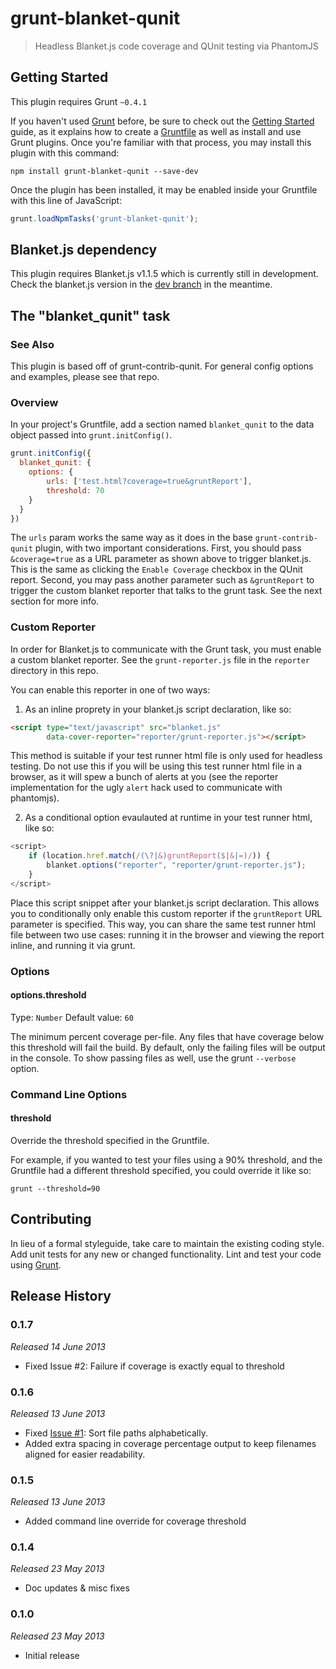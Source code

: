 # grunt-blanket-qunit

> Headless Blanket.js code coverage and QUnit testing via PhantomJS

## Getting Started
This plugin requires Grunt `~0.4.1`

If you haven't used [Grunt](http://gruntjs.com/) before, be sure to check out the [Getting Started](http://gruntjs.com/getting-started) guide, as it explains how to create a [Gruntfile](http://gruntjs.com/sample-gruntfile) as well as install and use Grunt plugins. Once you're familiar with that process, you may install this plugin with this command:

```shell
npm install grunt-blanket-qunit --save-dev
```

Once the plugin has been installed, it may be enabled inside your Gruntfile with this line of JavaScript:

```js
grunt.loadNpmTasks('grunt-blanket-qunit');
```

## Blanket.js dependency

This plugin requires Blanket.js v1.1.5 which is currently still in development.  Check the blanket.js version in the [dev branch](https://github.com/alex-seville/blanket/blob/development/dist/qunit/blanket.js) in the meantime.  

## The "blanket_qunit" task

### See Also

This plugin is based off of grunt-contrib-qunit.  For general config options and examples, please see that repo.

### Overview
In your project's Gruntfile, add a section named `blanket_qunit` to the data object passed into `grunt.initConfig()`.

```js
grunt.initConfig({
  blanket_qunit: {
    options: {
		urls: ['test.html?coverage=true&gruntReport'],
        threshold: 70
    }
  }
})
```

The `urls` param works the same way as it does in the base `grunt-contrib-qunit` plugin, with two important considerations.  First, you should pass `&coverage=true` as a URL parameter as shown above to trigger blanket.js.  This is the same as clicking the `Enable Coverage` checkbox in the QUnit report.  Second, you may pass another parameter such as `&gruntReport` to trigger the custom blanket reporter that talks to the grunt task.  See the next section for more info.

### Custom Reporter

In order for Blanket.js to communicate with the Grunt task, you must enable a custom blanket reporter.  See the `grunt-reporter.js` file in the `reporter` directory in this repo.

You can enable this reporter in one of two ways:

1. As an inline proprety in your blanket.js script declaration, like so:

```html
<script type="text/javascript" src="blanket.js"
        data-cover-reporter="reporter/grunt-reporter.js"></script>
```

This method is suitable if your test runner html file is only used for headless testing.  Do not use this if you will be using this test runner html file in a browser, as it will spew a bunch of alerts at you (see the reporter implementation for the ugly `alert` hack used to communicate with phantomjs).

2. As a conditional option evaulauted at runtime in your test runner html, like so:

```js
<script>
    if (location.href.match(/(\?|&)gruntReport($|&|=)/)) {
        blanket.options("reporter", "reporter/grunt-reporter.js");
    }
</script>
``` 

Place this script snippet after your blanket.js script declaration.  This allows you to conditionally only enable this custom reporter if the `gruntReport` URL parameter is specified.  This way, you can share the same test runner html file between two use cases: running it in the browser and viewing the report inline, and running it via grunt. 


### Options

#### options.threshold
Type: `Number`
Default value: `60`

The minimum percent coverage per-file.  Any files that have coverage below this threshold will fail the build.  By default, only the failing files will be output in the console.  To show passing files as well, use the grunt `--verbose` option.

### Command Line Options

#### threshold

Override the threshold specified in the Gruntfile.  

For example, if you wanted to test your files using a 90% threshold, and the Gruntfile had a different threshold specified, you could override it like so:

`grunt --threshold=90`

## Contributing
In lieu of a formal styleguide, take care to maintain the existing coding style. Add unit tests for any new or changed functionality. Lint and test your code using [Grunt](http://gruntjs.com/).

## Release History

### 0.1.7
*Released 14 June 2013*

* Fixed Issue #2: Failure if coverage is exactly equal to threshold

### 0.1.6
*Released 13 June 2013*

* Fixed [Issue #1](https://github.com/ModelN/grunt-blanket-qunit/issues/1): Sort file paths alphabetically.
* Added extra spacing in coverage percentage output to keep filenames aligned for easier readability. 

### 0.1.5
*Released 13 June 2013*

* Added command line override for coverage threshold

### 0.1.4
*Released 23 May 2013*

* Doc updates & misc fixes

### 0.1.0
*Released 23 May 2013*

* Initial release
